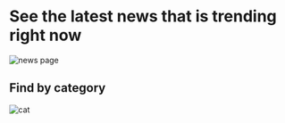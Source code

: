 # See the latest news that is trending right now
![news page](https://user-images.githubusercontent.com/17305387/117556092-77c97480-b022-11eb-996f-43b47cb651d7.PNG)

## Find by category
![cat](https://user-images.githubusercontent.com/17305387/117556095-8152dc80-b022-11eb-8584-77dfa6e76d28.PNG)

